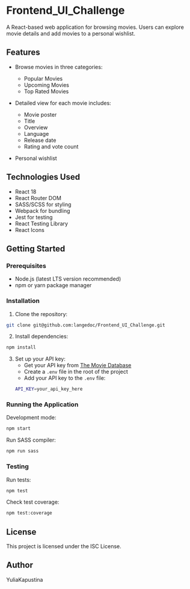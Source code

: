 # Frontend_UI_Challenge

A React-based web application for browsing movies. Users can explore movie details and add movies to a personal wishlist.

## Features

- Browse movies in three categories:
  - Popular Movies
  - Upcoming Movies
  - Top Rated Movies

- Detailed view for each movie includes:
  - Movie poster
  - Title
  - Overview
  - Language
  - Release date
  - Rating and vote count

- Personal wishlist

## Technologies Used

- React 18
- React Router DOM
- SASS/SCSS for styling
- Webpack for bundling
- Jest for testing
- React Testing Library
- React Icons


## Getting Started

### Prerequisites

- Node.js (latest LTS version recommended)
- npm or yarn package manager

### Installation

1. Clone the repository:

```bash
git clone git@github.com:langedoc/Frontend_UI_Challenge.git
```
2. Install dependencies:

```bash
npm install
```

3. Set up your API key:
   - Get your API key from [The Movie Database](https://www.themoviedb.org/settings/api)
   - Create a `.env` file in the root of the project
   - Add your API key to the `.env` file:
   ```bash
   API_KEY=your_api_key_here
   ```

### Running the Application

Development mode:

```bash
npm start
```

Run SASS compiler:

```bash
npm run sass
```

### Testing

Run tests:

```bash
npm test
```

Check test coverage:

```bash
npm test:coverage
```

## License

This project is licensed under the ISC License.

## Author

YuliaKapustina
